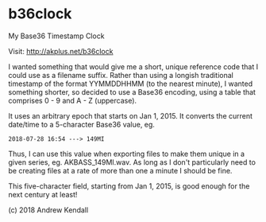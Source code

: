 # b36clock
My Base36 Timestamp Clock

Visit: http://akplus.net/b36clock

I wanted something that would give me a short, unique reference code
that I could use as a filename suffix. Rather than using a longish
traditional timestamp of the format YYMMDDHHMM (to the nearest minute),
I wanted something shorter, so decided to use a Base36 encoding, using
a table that comprises 0 - 9 and A - Z (uppercase).

It uses an arbitrary epoch that starts on Jan 1, 2015. It converts the
current date/time to a 5-character Base36 value, eg.

    2018-07-28 16:54 ---> 149MI

Thus, I can use this value when exporting files to make them unique in
a given series, eg. AKBASS_149MI.wav. As long as I don't particularly 
need to be creating files at a rate of more than one a minute I should
be fine.

This five-character field, starting from Jan 1, 2015, is good enough
for the next century at least!

(c) 2018 Andrew Kendall
